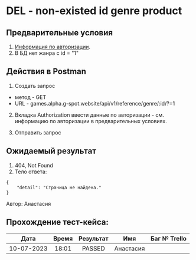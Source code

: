 DEL - non-existed id genre product 
===

Предварительные условия
--
1. [Информация по авторизации](https://github.com/victoretc/GSPOTtestingdocumentation/blob/main/games/Authorization_data.md).
2. В БД нет жанра c id = "1"

Действия в Postman
--
1. Создать запрос
- метод - GET
- URL - games.alpha.g-spot.website/api/v1/reference/genre/:id/?=1

2. Вкладка Authorization
ввести данные по авторизации - см. информацию по авторизации в предварительных условиях.

3. Отправить запрос

Ожидаемый результат
--
1. 404, Not Found
2. Тело ответа:

```
{
    "detail": "Страница не найдена."
}
```

Автор: Анастасия

Прохождение тест-кейса:
----------------

|**Дата**|**Время**|**Результат**|**Имя**|**Баг № Trello**|
| :-: | :-: | :-: | :-: | :-: |
|10-07-2023|18:01|PASSED|Анастасия||